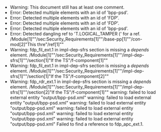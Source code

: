 * Warning: This document still has at least one comment.
* Error: Detected multiple elements with an id of 'bpp-psd'.
* Error: Detected multiple elements with an id of 'FDP'.
* Error: Detected multiple elements with an id of 'FDP'.
* Error: Detected multiple elements with an id of 'bpp-psd'.
* Error: Detected dangling ref to 'T.LOGICAL_TAMPER ('
        for a ref.
	/Module[1]""/sec:Security_Requirements[1]""/base-pp[1]""/con-mod[2]"This thre"/ref[1]""
* Warning: fdp_fil_ext.1 in impl-dep-sfrs section is missing a _depends_ element. /Module[1]""/sec:Security_Requirements[1]""/impl-dep-sfrs[1]""/section[1]"If the TS"/f-component[1]""
* Warning: fdp_fil_ext.1 in impl-dep-sfrs section is missing a _depends_ element. /Module[1]""/sec:Security_Requirements[1]""/impl-dep-sfrs[1]""/section[1]"If the TS"/f-component[2]""
* Warning: fdp_rdr_ext.1 in impl-dep-sfrs section is missing a _depends_ element. /Module[1]""/sec:Security_Requirements[1]""/impl-dep-sfrs[1]""/section[2]"If the TS"/f-component[1]""
warning: failed to load external entity "output/bpp-psd.xml"
warning: failed to load external entity "output/bpp-psd.xml"
warning: failed to load external entity "output/bpp-psd.xml"
warning: failed to load external entity "output/bpp-psd.xml"
warning: failed to load external entity "output/bpp-psd.xml"
warning: failed to load external entity "output/bpp-psd.xml"
 Failed to find a reference to fdp_apc_ext.1.
